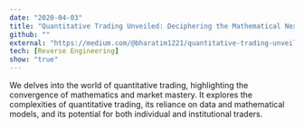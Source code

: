```yaml
---
date: "2020-04-03"
title: "Quantitative Trading Unveiled: Deciphering the Mathematical Nexus of Financial Mastery"
github: ""
external: "https://medium.com/@bharatim1221/quantitative-trading-unveiled-deciphering-the-mathematical-nexus-of-financial-mastery-72169c4a65a9"
tech: [Reverse Engineering]
show: "true"
---
```


We delves into the world of quantitative trading, highlighting the convergence of mathematics and market mastery. It explores the complexities of quantitative trading, its reliance on data and mathematical models, and its potential for both individual and institutional traders.
